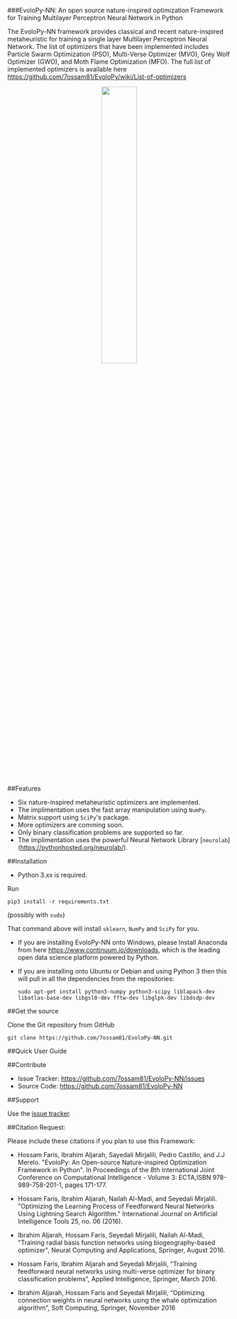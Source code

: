###EvoloPy-NN: An open source nature-inspired optimization Framework for Training Multilayer Perceptron Neural Network in Python

The EvoloPy-NN framework provides classical and recent nature-inspired metaheuristic for training a single layer Multilayer Perceptron Neural Network. The list of optimizers that have been implemented includes Particle Swarm Optimization (PSO), Multi-Verse Optimizer (MVO), Grey Wolf Optimizer (GWO), and Moth Flame Optimization (MFO). The full list of implemented optimizers is available here https://github.com/7ossam81/EvoloPy/wiki/List-of-optimizers



<div style="text-align:center"><img  src="https://cloud.githubusercontent.com/assets/17023748/21052168/d61dd09e-be23-11e6-9c59-58f000bff11e.jpg"  height="40%" width="40%"></div>

##Features
- Six nature-inspired metaheuristic optimizers are implemented.
- The implimentation uses the fast array manipulation using `NumPy`.
- Matrix support using `SciPy`'s package.
- More optimizers are comming soon.
- Only binary classification problems are supported so far.
- The implimentation uses the powerful Neural Network Library [`neurolab`] (https://pythonhosted.org/neurolab/). 
 

##Installation
- Python 3.xx is required.

Run

    pip3 install -r requirements.txt

(possibly with `sudo`)

That command above will install  `sklearn`, `NumPy` and `SciPy` for
you.

- If you are installing EvoloPy-NN onto Windows, please Install Anaconda from here https://www.continuum.io/downloads, which is the leading open data science platform powered by Python.
- If you are installing onto Ubuntu or Debian and using Python 3 then
  this will pull in all the dependencies from the repositories:
  
      sudo apt-get install python3-numpy python3-scipy liblapack-dev libatlas-base-dev libgsl0-dev fftw-dev libglpk-dev libdsdp-dev

##Get the source

Clone the Git repository from GitHub

    git clone https://github.com/7ossam81/EvoloPy-NN.git


##Quick User Guide


##Contribute
- Issue Tracker: https://github.com/7ossam81/EvoloPy-NN/issues  
- Source Code: https://github.com/7ossam81/EvoloPy-NN

##Support

Use the [issue tracker](https://github.com/7ossam81/EvoloPy-NN/issues). 

##Citation Request:

Please include these citations if you plan to use this Framework:

- Hossam Faris, Ibrahim Aljarah, Sayedali Mirjalili, Pedro Castillo, and J.J Merelo. "EvoloPy: An Open-source Nature-inspired Optimization Framework in Python". In Proceedings of the 8th International Joint Conference on Computational Intelligence - Volume 3: ECTA,ISBN 978-989-758-201-1, pages 171-177.

- Hossam Faris, Ibrahim Aljarah, Nailah Al-Madi, and Seyedali Mirjalili. "Optimizing the Learning Process of Feedforward Neural Networks Using Lightning Search Algorithm." International Journal on Artificial Intelligence Tools 25, no. 06 (2016).

- Ibrahim Aljarah, Hossam Faris, Seyedali Mirjalili, Nailah Al-Madi, "Training radial basis function networks using biogeography-based optimizer", Neural Computing and Applications, Springer, August 2016.

- Hossam Faris, Ibrahim Aljarah and Seyedali Mirjalili, "Training feedforward neural networks using multi-verse optimizer for binary classification problems", Applied Intelligence, Springer, March 2016.

- Ibrahim Aljarah, Hossam Faris and Seyedali Mirjalili, “Optimizing connection weights in neural networks using the whale optimization algorithm", Soft Computing, Springer, November 2016


